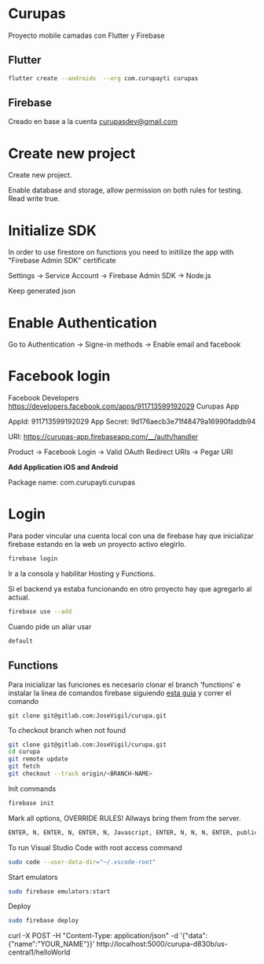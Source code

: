 # Curupas

Proyecto mobile camadas con Flutter y Firebase

## Flutter

```sh
flutter create --androidx  --org com.curupayti curupas
```

## Firebase 

Creado en base a la cuenta curupasdev@gmail.com

# Create new project

Create new project.

Enable database and storage, allow permission on both rules for testing. Read write true.

# Initialize SDK

In order to use firestore on functions you need to initilize the app with "Firebase Admin SDK" certificate 

Settings -> Service Account -> Firebase Admin SDK -> Node.js

Keep generated json

# Enable Authentication

Go to Authentication -> Signe-in methods -> Enable email and facebook

# Facebook login

Facebook Developers https://developers.facebook.com/apps/911713599192029 Curupas App

AppId: 911713599192029 
App Secret: 9d176aecb3e71f48479a16990faddb94

URI: https://curupas-app.firebaseapp.com/__/auth/handler

Product -> Facebook Login -> Valid OAuth Redirect URIs -> Pegar URI

**Add Application iOS and Android**

Package name: com.curupayti.curupas

# Login

Para poder vincular una cuenta local con una de firebase hay que inicializar firebase estando en la web un proyecto activo elegirlo. 

```sh
firebase login
```

Ir a la consola y habilitar Hosting y Functions.

Si el backend ya estaba funcionando en otro proyecto hay que agregarlo al actual.

```sh
firebase use --add
```

Cuando pide un aliar usar

```sh
default
```

## Functions

Para inicializar las funciones es necesario clonar el branch 'functions' e instalar la linea de comandos firebase siguiendo [esta guia](https://firebase.google.com/docs/functions/local-emulator) y correr el comando

```
git clone git@gitlab.com:JoseVigil/curupa.git
```

To checkout branch when not found

```sh
git clone git@gitlab.com:JoseVigil/curupa.git
cd curupa
git remote update
git fetch 
git checkout --track origin/<BRANCH-NAME>
```

Init commands

```sh
firebase init
```

Mark all options, OVERRIDE RULES! Allways bring them from the server.

```sh
ENTER, N, ENTER, N, ENTER, N, Javascript, ENTER, N, N, N, ENTER, public, ENTER, N, N, ENTER
```

To run Visual Studio Code with root access command

```sh
sudo code --user-data-dir="~/.vscode-root"
```

Start emulators

```sh
sudo firebase emulators:start
```

Deploy

```sh
sudo firebase deploy
```

curl -X POST -H "Content-Type: application/json"  -d '{"data":{"name":"YOUR_NAME"}}'  http://localhost:5000/curupa-d830b/us-central1/helloWorld





